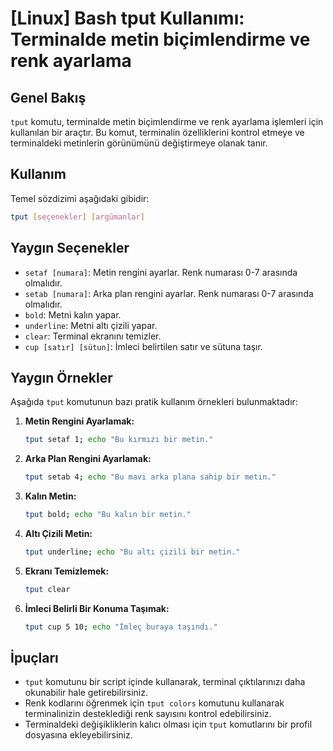 # [Linux] Bash tput Kullanımı: Terminalde metin biçimlendirme ve renk ayarlama

## Genel Bakış
`tput` komutu, terminalde metin biçimlendirme ve renk ayarlama işlemleri için kullanılan bir araçtır. Bu komut, terminalin özelliklerini kontrol etmeye ve terminaldeki metinlerin görünümünü değiştirmeye olanak tanır.

## Kullanım
Temel sözdizimi aşağıdaki gibidir:

```bash
tput [seçenekler] [argümanlar]
```

## Yaygın Seçenekler
- `setaf [numara]`: Metin rengini ayarlar. Renk numarası 0-7 arasında olmalıdır.
- `setab [numara]`: Arka plan rengini ayarlar. Renk numarası 0-7 arasında olmalıdır.
- `bold`: Metni kalın yapar.
- `underline`: Metni altı çizili yapar.
- `clear`: Terminal ekranını temizler.
- `cup [satır] [sütun]`: İmleci belirtilen satır ve sütuna taşır.

## Yaygın Örnekler
Aşağıda `tput` komutunun bazı pratik kullanım örnekleri bulunmaktadır:

1. **Metin Rengini Ayarlamak:**
   ```bash
   tput setaf 1; echo "Bu kırmızı bir metin."
   ```

2. **Arka Plan Rengini Ayarlamak:**
   ```bash
   tput setab 4; echo "Bu mavi arka plana sahip bir metin."
   ```

3. **Kalın Metin:**
   ```bash
   tput bold; echo "Bu kalın bir metin."
   ```

4. **Altı Çizili Metin:**
   ```bash
   tput underline; echo "Bu altı çizili bir metin."
   ```

5. **Ekranı Temizlemek:**
   ```bash
   tput clear
   ```

6. **İmleci Belirli Bir Konuma Taşımak:**
   ```bash
   tput cup 5 10; echo "İmleç buraya taşındı."
   ```

## İpuçları
- `tput` komutunu bir script içinde kullanarak, terminal çıktılarınızı daha okunabilir hale getirebilirsiniz.
- Renk kodlarını öğrenmek için `tput colors` komutunu kullanarak terminalinizin desteklediği renk sayısını kontrol edebilirsiniz.
- Terminaldeki değişikliklerin kalıcı olması için `tput` komutlarını bir profil dosyasına ekleyebilirsiniz.